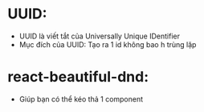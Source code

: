 # UUID:

- UUID là viết tắt của Universally Unique IDentifier
- Mục đích của UUID: Tạo ra 1 id không bao h trùng lặp

# react-beautiful-dnd:

- Giúp bạn có thể kéo thả 1 component
